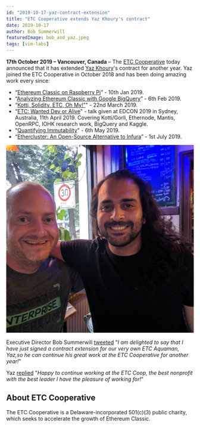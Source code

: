 ```yaml
---
id: "2019-10-17-yaz-contract-extension"
title: "ETC Cooperative extends Yaz Khoury's contract"
date: 2019-10-17
author: Bob Summerwill
featuredImage: bob_and_yaz.jpeg
tags: [vim-labs]
---
```



**17th October 2019 – Vancouver, Canada** – The [ETC Cooperative](https://etccooperative.org) today announced that it has extended [Yaz Khoury](https://twitter.com/Yazanator)'s contract for another year.  Yaz joined the ETC Cooperative in October 2018 and has been doing amazing work every since:

- “[Ethereum Classic on Raspberry Pi](https://medium.com/ethereum-classic/ethereum-classic-on-raspberry-pi-a3be200cdca0)” - 10th Jan 2019.
- “[Analyzing Ethereum Classic with Google BigQuery](https://medium.com/ethereum-classic/analyzing-ethereum-classic-with-google-bigquery-df55822ec6a6)” - 6th Feb 2019.
- “[Kotti, Solidity, ETC, Oh My!”](https://medium.com/ethereum-classic/kotti-solidity-etc-oh-my-2ae36926454d)" - 22nd March 2019.
- “[ETC: Wanted Dev or Alive](https://medium.com/ethereum-classic/etc-wanted-dev-or-alive-2581a5079aa1)" - talk given at EDCON 2019 in Sydney, Australia, 11th April 2019.  Covering Kotti/Gorli, Ethernode, Mantis, OpenRPC, IOHK research work, BigQuery and Kaggle.
- “[Quantifying Immutability](https://medium.com/ethereum-classic/quantifying-immutability-e8f2b1bb9301)" - 6th May 2019.
- “[Ethercluster: An Open-Source Alternative to Infura](https://medium.com/ethereum-classic/ethercluster-an-open-source-alternative-to-infura-b8799b2122d3)” - 1st July 2019.

![Bob and Yaz](./bob_and_yaz.jpeg)

Executive Director Bob Summerwill [tweeted](https://twitter.com/BobSummerwill/status/1184986345929789441) "*I am delighted to say that I have just signed a contract extension for our very own ETC Aquaman, Yaz,so he can continue his great work at the ETC Cooperative for another year!*"

Yaz [replied](https://twitter.com/Yazanator/status/1184986694577262593) "*Happy to continue working at the ETC Coop, the best nonprofit with the best leader I have the pleasure of working for!*"

## About ETC Cooperative

The ETC Cooperative is a Delaware-incorporated 501(c)(3) public charity, which seeks to accelerate the growth of Ethereum Classic.